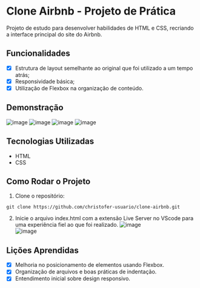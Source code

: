 # Clone Airbnb - Projeto de Prática

Projeto de estudo para desenvolver habilidades de HTML e CSS, recriando a interface principal do site do Airbnb.

## Funcionalidades

- [x] Estrutura de layout semelhante ao original que foi utilizado a um tempo atrás;
- [x] Responsividade básica;
- [x] Utilização de Flexbox na organização de conteúdo.

## Demonstração

![image](https://github.com/user-attachments/assets/239505cd-7fd6-4db8-b1ca-78909e97da87)
![image](https://github.com/user-attachments/assets/d552d5ba-31cf-423e-b5d9-4de38656882a)
![image](https://github.com/user-attachments/assets/e7c5b653-1782-48bd-8047-bd669c032589)
![image](https://github.com/user-attachments/assets/247e2240-311b-43df-9551-514257707b76)

## Tecnologias Utilizadas

- HTML
- CSS

## Como Rodar o Projeto

1. Clone o repositório:
```
git clone https://github.com/christofer-usuario/clone-airbnb.git
```
2. Inicie o arquivo index.html com a extensão Live Server no VScode para uma experiência fiel ao que foi realizado.
   ![image](https://github.com/user-attachments/assets/cb20f841-193c-4400-b246-e673699c5d41) <br>
   ![image](https://github.com/user-attachments/assets/06cc9c56-0cf1-4b48-91b4-6a98e1f1babb)
   
## Lições Aprendidas
    
 - [x] Melhoria no posicionamento de elementos usando Flexbox.
 - [x] Organização de arquivos e boas práticas de indentação.
 - [x] Entendimento inicial sobre design responsivo.
